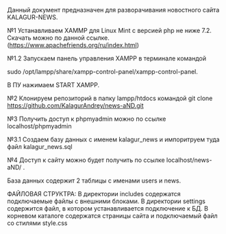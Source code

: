 Данный документ предназначен для разворачивания новостного сайта KALAGUR-NEWS.

№1 Устанавливаем XAMMP для Linux Mint с версией php не ниже 7.2. Скачать можно по данной ссылке. (https://www.apachefriends.org/ru/index.html)

№1.2 Запускаем панель управления XAMPP в терминале командой 

sudo /opt/lampp/share/xampp-control-panel/xampp-control-panel.

В ПУ нажимаем START XAMPP.


№2 Клонируем репозиторий в папку lampp/htdocs командой 
git clone https://github.com/KalagurAndrey/news-aND.git


№3 Получить доступ к phpmyadmin можно по ссылке localhost/phpmyadmin


№3.1 Cоздаем базу данных с именем kalagur_news и импоритруем туда файл kalagur_news.sql


№4  Доступ к сайту можно будет получить по ссылке localhost/news-aND/ . 


База данных содержит 2 таблицы с именами users и news. 


ФАЙЛОВАЯ СТРУКТРА:
В директории includes содержатся подключаемые файлы с внешними блоками.
В директории settings содержится файл, в котором устанавливается подключение к БД.
В корневом каталоге содержатся страницы сайта и подключаемый файл со стилями style.css
